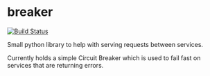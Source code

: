 # breaker

[![Build Status](https://magnum.travis-ci.com/80pctsols/breaker.svg?token=qzJ7x5EP6fzW63bPpZxL&branch=master)](https://magnum.travis-ci.com/80pctsols/breaker)

Small python library to help with serving requests between services.

Currently holds a simple Circuit Breaker which is used to fail fast on services
that are returning errors.
